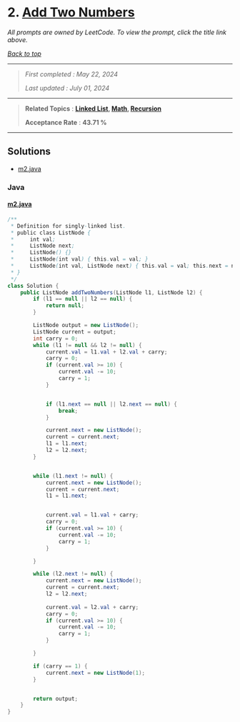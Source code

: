 # 2. [Add Two Numbers](<https://leetcode.com/problems/add-two-numbers>)

*All prompts are owned by LeetCode. To view the prompt, click the title link above.*

*[Back to top](<../README.md>)*

------

> *First completed : May 22, 2024*
>
> *Last updated : July 01, 2024*

------

> **Related Topics** : **[Linked List](<by_topic/Linked List.md>), [Math](<by_topic/Math.md>), [Recursion](<by_topic/Recursion.md>)**
>
> **Acceptance Rate** : **43.71 %**

------

## Solutions

- [m2.java](<../my-submissions/m2.java>)
### Java
#### [m2.java](<../my-submissions/m2.java>)
```Java
/**
 * Definition for singly-linked list.
 * public class ListNode {
 *     int val;
 *     ListNode next;
 *     ListNode() {}
 *     ListNode(int val) { this.val = val; }
 *     ListNode(int val, ListNode next) { this.val = val; this.next = next; }
 * }
 */
class Solution {
    public ListNode addTwoNumbers(ListNode l1, ListNode l2) {
        if (l1 == null || l2 == null) {
            return null;
        }

        ListNode output = new ListNode();
        ListNode current = output;
        int carry = 0;
        while (l1 != null && l2 != null) {
            current.val = l1.val + l2.val + carry;
            carry = 0;
            if (current.val >= 10) {
                current.val -= 10;
                carry = 1;
            }


            if (l1.next == null || l2.next == null) {
                break;
            }

            current.next = new ListNode();
            current = current.next;
            l1 = l1.next;
            l2 = l2.next;
        }


        while (l1.next != null) {
            current.next = new ListNode();
            current = current.next;
            l1 = l1.next;


            current.val = l1.val + carry;
            carry = 0;
            if (current.val >= 10) {
                current.val -= 10;
                carry = 1;
            }

        }

        while (l2.next != null) {
            current.next = new ListNode();
            current = current.next;
            l2 = l2.next;
            
            current.val = l2.val + carry;
            carry = 0;
            if (current.val >= 10) {
                current.val -= 10;
                carry = 1;
            }

        }

        if (carry == 1) {
            current.next = new ListNode(1);
        }


        return output;
    }
}
```

